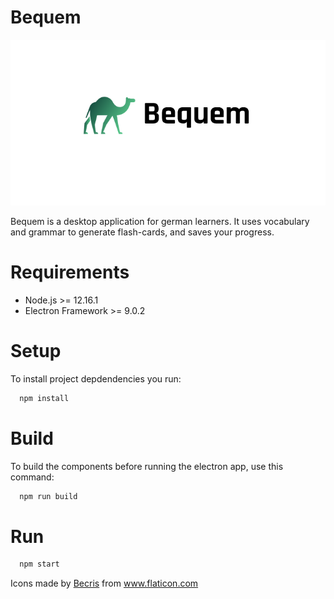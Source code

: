 Bequem
===============
![alt text](https://github.com/narenaryan/bequem/blob/develop/logo_bequem.png?raw=true)

Bequem is a desktop application for german learners. It uses vocabulary and grammar 
to generate flash-cards, and saves your progress.

Requirements
============
* Node.js >= 12.16.1
* Electron Framework >= 9.0.2

Setup
=====
To install project depdendencies you run:
```sh
  npm install
```
Build
=====
To build the components before running the electron app, use this command:
```sh
  npm run build
```

Run
====

```sh 
  npm start
```

Icons made by <a href="https://www.flaticon.com/authors/becris" title="Becris">Becris</a> from <a href="https://www.flaticon.com/" title="Flaticon"> www.flaticon.com</a>
